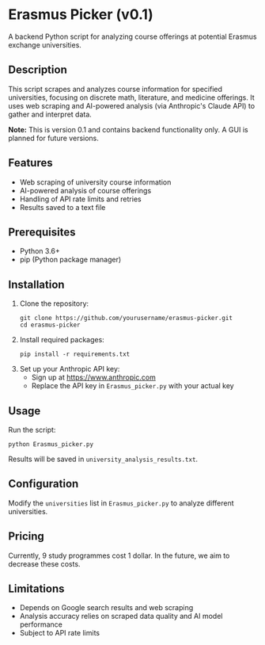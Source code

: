 # Erasmus Picker (v0.1)
A backend Python script for analyzing course offerings at potential Erasmus exchange universities.

## Description
This script scrapes and analyzes course information for specified universities, focusing on discrete math, literature, and medicine offerings. It uses web scraping and AI-powered analysis (via Anthropic's Claude API) to gather and interpret data.

**Note:** This is version 0.1 and contains backend functionality only. A GUI is planned for future versions.

## Features
- Web scraping of university course information
- AI-powered analysis of course offerings
- Handling of API rate limits and retries
- Results saved to a text file

## Prerequisites
- Python 3.6+
- pip (Python package manager)

## Installation
1. Clone the repository:
   ```
   git clone https://github.com/yourusername/erasmus-picker.git
   cd erasmus-picker
   ```
2. Install required packages:
   ```
   pip install -r requirements.txt
   ```
3. Set up your Anthropic API key:
   - Sign up at https://www.anthropic.com
   - Replace the API key in `Erasmus_picker.py` with your actual key

## Usage
Run the script:
```
python Erasmus_picker.py
```
Results will be saved in `university_analysis_results.txt`.

## Configuration
Modify the `universities` list in `Erasmus_picker.py` to analyze different universities.

## Pricing
Currently, 9 study programmes cost 1 dollar. In the future, we aim to decrease these costs.

## Limitations
- Depends on Google search results and web scraping
- Analysis accuracy relies on scraped data quality and AI model performance
- Subject to API rate limits
